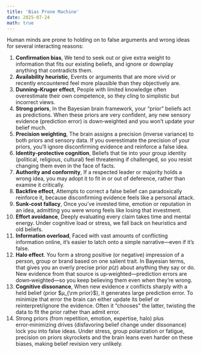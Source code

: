 ```yaml
---
title: 'Bias Prone Machine'
date: 2025-07-24
math: true
---
```


Human minds are prone to holding on to false arguments and wrong ideas for several interacting reasons:

1. **Confirmation bias**, We tend to seek out or give extra weight to information that fits our existing beliefs, and ignore or downplay anything that contradicts them.
1. **Availability heuristic**, Events or arguments that are more vivid or recently encountered feel more plausible than they objectively are.
1. **Dunning–Kruger effect**, People with limited knowledge often overestimate their own competence, so they cling to simplistic but incorrect views.
1. **Strong priors**, In the Bayesian brain framework, your “prior” beliefs act as predictions. When these priors are very confident, any new sensory evidence (prediction error) is down‐weighted and you won’t update your belief much.
1. **Precision weighting**, The brain assigns a precision (inverse variance) to both priors and sensory data. If you overestimate the precision of your priors, you’ll ignore disconfirming evidence and reinforce a false idea.
1. **Identity‑protective cognition**, Beliefs that tie into your group identity (political, religious, cultural) feel threatening if challenged, so you resist changing them even in the face of facts.
1. **Authority and conformity**, If a respected leader or majority holds a wrong idea, you may adopt it to fit in or out of deference, rather than examine it critically.
1. **Backfire effect**, Attempts to correct a false belief can paradoxically reinforce it, because disconfirming evidence feels like a personal attack.
1. **Sunk‐cost fallacy**, Once you’ve invested time, emotion or reputation in an idea, admitting you were wrong feels like losing that investment.
1. **Effort avoidance**, Deeply evaluating every claim takes time and mental energy. Under cognitive load or stress, we fall back on heuristics and old beliefs.
1. **Information overload**, Faced with vast amounts of conflicting information online, it’s easier to latch onto a simple narrative—even if it’s false.
1. **Halo effect**. You form a strong positive (or negative) impression of a person, group or brand based on one salient trait. In Bayesian terms, that gives you an overly precise prior $p(z)$ about anything they say or do.  New evidence from that source is up‑weighted—prediction errors are down‑weighted—so you keep believing them even when they’re wrong.
1. **Cognitive dissonance**, When new evidence $x$ conflicts sharply with a held belief (prior $μ_{\rm prior}$), it generates large prediction error. To minimize that error the brain can either update its belief or reinterpret/ignore the evidence.  Often it “chooses” the latter, twisting the data to fit the prior rather than admit error.
1. Strong priors (from repetition, emotion, expertise, halo) plus error‑minimizing drives (disfavoring belief change under dissonance) lock you into false ideas. Under stress, group polarization or fatigue, precision on priors skyrockets and the brain leans even harder on these biases, making belief revision very unlikely.
